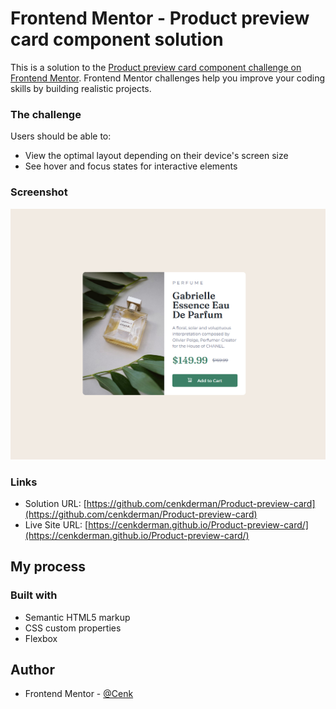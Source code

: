 # Frontend Mentor - Product preview card component solution

This is a solution to the [Product preview card component challenge on Frontend Mentor](https://www.frontendmentor.io/challenges/product-preview-card-component-GO7UmttRfa). Frontend Mentor challenges help you improve your coding skills by building realistic projects. 


### The challenge

Users should be able to:

- View the optimal layout depending on their device's screen size
- See hover and focus states for interactive elements

### Screenshot

![](./images/Product_preview_card.PNG)

### Links

- Solution URL: [https://github.com/cenkderman/Product-preview-card](https://github.com/cenkderman/Product-preview-card)
- Live Site URL: [https://cenkderman.github.io/Product-preview-card/](https://cenkderman.github.io/Product-preview-card/)

## My process

### Built with

- Semantic HTML5 markup
- CSS custom properties
- Flexbox
## Author
- Frontend Mentor - [@Cenk](https://www.frontendmentor.io/profile/cenkderman)
